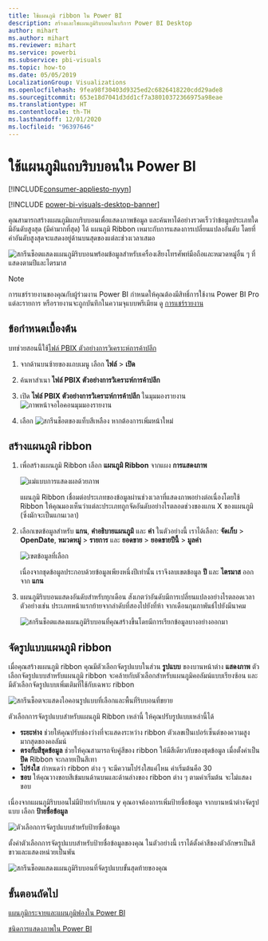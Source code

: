 ```yaml
---
title: ใช้แผนภูมิ ribbon ใน Power BI
description: สร้างและใชแผนภูมิริบบอนในบริการ Power BI Desktop
author: mihart
ms.author: mihart
ms.reviewer: mihart
ms.service: powerbi
ms.subservice: pbi-visuals
ms.topic: how-to
ms.date: 05/05/2019
LocalizationGroup: Visualizations
ms.openlocfilehash: 9fea98f30403d9325ed2c6826418220cdd29ade8
ms.sourcegitcommit: 653e18d7041d3dd1cf7a38010372366975a98eae
ms.translationtype: HT
ms.contentlocale: th-TH
ms.lasthandoff: 12/01/2020
ms.locfileid: "96397646"
---
```

# <a name="create-ribbon-charts-in-power-bi"></a>ใช้แผนภูมิแถบริบบอนใน Power BI

[!INCLUDE[consumer-appliesto-nyyn](../includes/consumer-appliesto-nyyn.md)]    

[!INCLUDE [power-bi-visuals-desktop-banner](../includes/power-bi-visuals-desktop-banner.md)]

คุณสามารถสร้างแผนภูมิแถบริบบอนเพื่อแสดงภาพข้อมูล และค้นหาได้อย่างรวดเร็วว่าข้อมูลประเภทใดมีอันดับสูงสุด (มีค่ามากที่สุด) ได้ แผนภูมิ Ribbon เหมาะกับการแสดงการเปลี่ยนแปลงอันดับ โดยที่ค่าอันดับสูงสุดจะแสดงอยู่ด้านบนสุดของแต่ละช่วงเวลาเสมอ 

![สกรีนช็อตแสดงแผนภูมิริบบอนพร้อมข้อมูลสำหรับเครื่องเสียงโทรศัพท์มือถือและหมวดหมู่อื่น ๆ ที่แสดงตามปีและไตรมาส](media/desktop-ribbon-charts/ribbon-charts-01.png)

> [!NOTE]
> การแชร์รายงานของคุณกับผู้ร่วมงาน Power BI กำหนดให้คุณต้องมีสิทธิ์การใช้งาน Power BI Pro แต่ละรายการ หรือรายงานจะถูกบันทึกในความจุแบบพรีเมียม ดู [การแชร์รายงาน](../collaborate-share/service-share-reports.md)

## <a name="prerequisites"></a>ข้อกำหนดเบื้องต้น

บทช่วยสอนนี้ใช้[ไฟล์ PBIX ตัวอย่างการวิเคราะห์การค้าปลีก](https://download.microsoft.com/download/9/6/D/96DDC2FF-2568-491D-AAFA-AFDD6F763AE3/Retail%20Analysis%20Sample%20PBIX.pbix)

1. จากด้านบนซ้ายของแถบเมนู เลือก **ไฟล์** > **เปิด**
   
2. ค้นหาสำเนา **ไฟล์ PBIX ตัวอย่างการวิเคราะห์การค้าปลีก**

1. เปิด **ไฟล์ PBIX ตัวอย่างการวิเคราะห์การค้าปลีก** ในมุมมองรายงาน ![ภาพหน้าจอไอคอนมุมมองรายงาน](media/power-bi-visualization-kpi/power-bi-report-view.png)

1. เลือก ![สกรีนช็อตของแท็บสีเหลือง](media/power-bi-visualization-kpi/power-bi-yellow-tab.png) หากต้องการเพิ่มหน้าใหม่

## <a name="create-a-ribbon-chart"></a>สร้างแผนภูมิ ribbon

1. เพื่อสร้างแผนภูมิ Ribbon เลือก **แผนภูมิ Ribbon** จากแผง **การแสดงภาพ**

    ![แม่แบบการแสดงผลด้วยภาพ](media/desktop-ribbon-charts/power-bi-template.png)

    แผนภูมิ Ribbon เชื่อมต่อประเภทของข้อมูลผ่านช่วงเวลาที่แสดงภาพอย่างต่อเนื่องโดยใช้ Ribbon ให้คุณมองเห็นว่าแต่ละประเภทถูกจัดอันดับอย่างไรตลอดช่วงของแกน X ของแผนภูมิ (ซึ่งมักจะเป็นแกนเวลา)

2. เลือกเขตข้อมูลสำหรับ **แกน**, **คำอธิบายแผนภูมิ** และ **ค่า**  ในตัวอย่างนี้ เราได้เลือก: **จัดเก็บ** > **OpenDate**, **หมวดหมู่** > **รายการ** และ **ยอดขาย** > **ยอดขายปีนี้** > **มูลค่า**  

    ![เขตข้อมูลที่เลือก](media/desktop-ribbon-charts/power-bi-ribbon-values.png)

    เนื่องจากชุดข้อมูลประกอบด้วยข้อมูลเพียงหนึ่งปีเท่านั้น เราจึงลบเขตข้อมูล **ปี** และ **ไตรมาส** ออกจาก **แกน**

3. แผนภูมิริบบอนแสดงอันดับสำหรับทุกเดือน สังเกตว่าอันดับมีการเปลี่ยนแปลงอย่างไรตลอดเวลา ตัวอย่างเช่น ประเภทหน้าแรกย้ายจากลำดับที่สองไปยังที่ห้า จากเดือนกุมภาพันธ์ไปยังมีนาคม

    ![สกรีนช็อตแสดงแผนภูมิริบบอนที่คุณสร้างขึ้นโดยมีการเรียกข้อมูลบางอย่างออกมา](media/desktop-ribbon-charts/power-bi-ribbon.png)

## <a name="format-a-ribbon-chart"></a>จัดรูปแบบแผนภูมิ ribbon
เมื่อคุณสร้างแผนภูมิ ribbon คุณมีตัวเลือกจัดรูปแบบในส่วน **รูปแบบ** ของบานหน้าต่าง **แสดงภาพ** ตัวเลือกจัดรูปแบบสำหรับแผนภูมิ ribbon จะคล้ายกับตัวเลือกสำหรับแผนภูมิคอลัมน์แบบเรียงซ้อน และมีตัวเลือกจัดรูปแบบเพิ่มเติมที่ใช้กับเฉพาะ ribbon

![สกรีนช็อตจะแสดงไอคอนรูปแบบที่เลือกและพื้นที่ริบบอนที่ขยาย](media/desktop-ribbon-charts/power-bi-format-ribbon.png)

ตัวเลือกการจัดรูปแบบสำหรับแผนภูมิ Ribbon เหล่านี้ ให้คุณปรับรูปแบบเหล่านี้ได้

* **ระยะห่าง** ช่วยให้คุณปรับช่องว่างที่จะแสดงระหว่าง ribbon ตัวเลขเป็นเปอร์เซ็นต์ของความสูงมากสุดของคอลัมน์
* **ตรงกับสีชุดข้อมูล** ช่วยให้คุณสามารถจับคู่สีของ ribbon ให้มีสีเดียวกับของชุดข้อมูล เมื่อตั้งค่าเป็น **ปิด** Ribbon จะกลายเป็นสีเทา
* **โปร่งใส** กำหนดว่า ribbon ต่าง ๆ จะมีความโปร่งใสแค่ไหน ค่าเริ่มต้นคือ 30
* **ขอบ** ให้คุณวางขอบสีเข้มบนด้านบนและด้านล่างของ ribbon ต่าง ๆ ตามค่าเริ่มต้น จะไม่แสดงขอบ

เนื่องจากแผนภูมิริบบอนไม่มีป้ายกำกับแกน y คุณอาจต้องการเพิ่มป้ายชื่อข้อมูล จากบานหน้าต่างจัดรูปแบบ เลือก **ป้ายชื่อข้อมูล** 

![ตัวเลือกการจัดรูปแบบสำหรับป้ายชื่อข้อมูล](media/desktop-ribbon-charts/power-bi-labels.png)

ตั้งค่าตัวเลือกการจัดรูปแบบสำหรับป้ายชื่อข้อมูลของคุณ ในตัวอย่างนี้ เราได้ตั้งค่าสีของตัวอักษรเป็นสีขาวและแสดงหน่วยเป็นพัน

![สกรีนช็อตแสดงแผนภูมิริบบอนที่จัดรูปแบบขั้นสุดท้ายของคุณ](media/desktop-ribbon-charts/power-bi-data-labels.png)

## <a name="next-steps"></a>ขั้นตอนถัดไป

[แผนภูมิกระจายและแผนภูมิฟองใน Power BI](power-bi-visualization-scatter.md)

[ชนิดการแสดงภาพใน Power BI](power-bi-visualization-types-for-reports-and-q-and-a.md)
